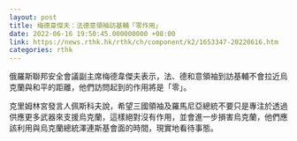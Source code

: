```yaml
---
layout: post
title: 梅德韋傑夫：法德意領袖訪基輔「零作用」
date: 2022-06-16 19:50:45.000000000 +08:00
link: https://news.rthk.hk/rthk/ch/component/k2/1653347-20220616.htm
categories: rthk
---
```


俄羅斯聯邦安全會議副主席梅德韋傑夫表示，法、德和意領袖到訪基輔不會拉近烏克蘭與和平的距離，他們訪問起到的作用將是「零」。

克里姆林宮發言人佩斯科夫說，希望三國領袖及羅馬尼亞總統不要只是專注於透過供應更多武器來支援烏克蘭，這樣絕對沒有作用，並會進一步損害烏克蘭，他們應該利用與烏克蘭總統澤連斯基會面的時間，現實地看待事態。
  　
